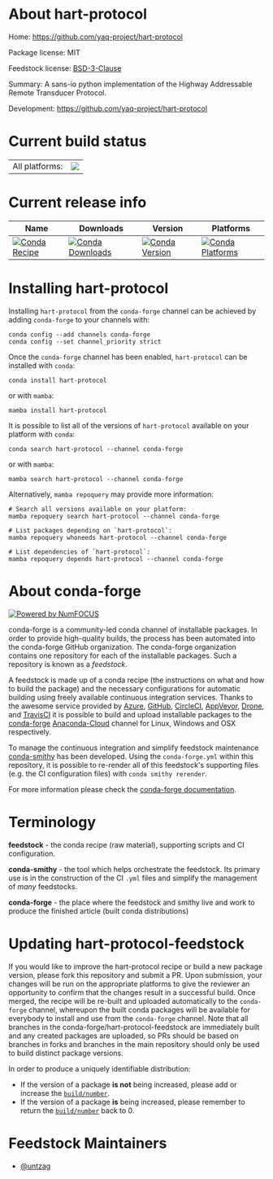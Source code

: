 About hart-protocol
===================

Home: https://github.com/yaq-project/hart-protocol

Package license: MIT

Feedstock license: [BSD-3-Clause](https://github.com/conda-forge/hart-protocol-feedstock/blob/main/LICENSE.txt)

Summary: A sans-io python implementation of the Highway Addressable Remote Transducer Protocol.

Development: https://github.com/yaq-project/hart-protocol

Current build status
====================


<table><tr><td>All platforms:</td>
    <td>
      <a href="https://dev.azure.com/conda-forge/feedstock-builds/_build/latest?definitionId=17248&branchName=main">
        <img src="https://dev.azure.com/conda-forge/feedstock-builds/_apis/build/status/hart-protocol-feedstock?branchName=main">
      </a>
    </td>
  </tr>
</table>

Current release info
====================

| Name | Downloads | Version | Platforms |
| --- | --- | --- | --- |
| [![Conda Recipe](https://img.shields.io/badge/recipe-hart--protocol-green.svg)](https://anaconda.org/conda-forge/hart-protocol) | [![Conda Downloads](https://img.shields.io/conda/dn/conda-forge/hart-protocol.svg)](https://anaconda.org/conda-forge/hart-protocol) | [![Conda Version](https://img.shields.io/conda/vn/conda-forge/hart-protocol.svg)](https://anaconda.org/conda-forge/hart-protocol) | [![Conda Platforms](https://img.shields.io/conda/pn/conda-forge/hart-protocol.svg)](https://anaconda.org/conda-forge/hart-protocol) |

Installing hart-protocol
========================

Installing `hart-protocol` from the `conda-forge` channel can be achieved by adding `conda-forge` to your channels with:

```
conda config --add channels conda-forge
conda config --set channel_priority strict
```

Once the `conda-forge` channel has been enabled, `hart-protocol` can be installed with `conda`:

```
conda install hart-protocol
```

or with `mamba`:

```
mamba install hart-protocol
```

It is possible to list all of the versions of `hart-protocol` available on your platform with `conda`:

```
conda search hart-protocol --channel conda-forge
```

or with `mamba`:

```
mamba search hart-protocol --channel conda-forge
```

Alternatively, `mamba repoquery` may provide more information:

```
# Search all versions available on your platform:
mamba repoquery search hart-protocol --channel conda-forge

# List packages depending on `hart-protocol`:
mamba repoquery whoneeds hart-protocol --channel conda-forge

# List dependencies of `hart-protocol`:
mamba repoquery depends hart-protocol --channel conda-forge
```


About conda-forge
=================

[![Powered by
NumFOCUS](https://img.shields.io/badge/powered%20by-NumFOCUS-orange.svg?style=flat&colorA=E1523D&colorB=007D8A)](https://numfocus.org)

conda-forge is a community-led conda channel of installable packages.
In order to provide high-quality builds, the process has been automated into the
conda-forge GitHub organization. The conda-forge organization contains one repository
for each of the installable packages. Such a repository is known as a *feedstock*.

A feedstock is made up of a conda recipe (the instructions on what and how to build
the package) and the necessary configurations for automatic building using freely
available continuous integration services. Thanks to the awesome service provided by
[Azure](https://azure.microsoft.com/en-us/services/devops/), [GitHub](https://github.com/),
[CircleCI](https://circleci.com/), [AppVeyor](https://www.appveyor.com/),
[Drone](https://cloud.drone.io/welcome), and [TravisCI](https://travis-ci.com/)
it is possible to build and upload installable packages to the
[conda-forge](https://anaconda.org/conda-forge) [Anaconda-Cloud](https://anaconda.org/)
channel for Linux, Windows and OSX respectively.

To manage the continuous integration and simplify feedstock maintenance
[conda-smithy](https://github.com/conda-forge/conda-smithy) has been developed.
Using the ``conda-forge.yml`` within this repository, it is possible to re-render all of
this feedstock's supporting files (e.g. the CI configuration files) with ``conda smithy rerender``.

For more information please check the [conda-forge documentation](https://conda-forge.org/docs/).

Terminology
===========

**feedstock** - the conda recipe (raw material), supporting scripts and CI configuration.

**conda-smithy** - the tool which helps orchestrate the feedstock.
                   Its primary use is in the construction of the CI ``.yml`` files
                   and simplify the management of *many* feedstocks.

**conda-forge** - the place where the feedstock and smithy live and work to
                  produce the finished article (built conda distributions)


Updating hart-protocol-feedstock
================================

If you would like to improve the hart-protocol recipe or build a new
package version, please fork this repository and submit a PR. Upon submission,
your changes will be run on the appropriate platforms to give the reviewer an
opportunity to confirm that the changes result in a successful build. Once
merged, the recipe will be re-built and uploaded automatically to the
`conda-forge` channel, whereupon the built conda packages will be available for
everybody to install and use from the `conda-forge` channel.
Note that all branches in the conda-forge/hart-protocol-feedstock are
immediately built and any created packages are uploaded, so PRs should be based
on branches in forks and branches in the main repository should only be used to
build distinct package versions.

In order to produce a uniquely identifiable distribution:
 * If the version of a package **is not** being increased, please add or increase
   the [``build/number``](https://docs.conda.io/projects/conda-build/en/latest/resources/define-metadata.html#build-number-and-string).
 * If the version of a package **is** being increased, please remember to return
   the [``build/number``](https://docs.conda.io/projects/conda-build/en/latest/resources/define-metadata.html#build-number-and-string)
   back to 0.

Feedstock Maintainers
=====================

* [@untzag](https://github.com/untzag/)


